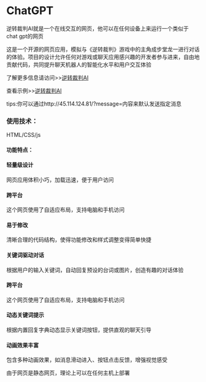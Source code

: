 # ChatGPT
逆转裁判AI就是一个在线交互的网页，他可以在任何设备上来运行一个类似于chat gpt的网页 

这是一个开源的网页应用，模拟与《逆转裁判》游戏中的主角成步堂龙一进行对话的体验。项目的设计允许任何对游戏或聊天应用感兴趣的开发者参与进来，自由地贡献代码，共同提升聊天机器人的智能化水平和用户交互体验

了解更多信息请访问>>[逆转裁判AI](http://45.114.124.81/notice.html)

查看示例>>[逆转裁判AI](http://45.114.124.81/)

tips:你可以通过http://45.114.124.81/?message=内容来默认发送指定消息

### 使用技术：

HTML/CSS/js


#### 功能特点：

#### 轻量级设计

网页应用体积小巧，加载迅速，便于用户访问

#### 跨平台

这个网页使用了自适应布局，支持电脑和手机访问

#### 易于修改

清晰合理的代码结构，使得功能修改和样式调整变得简单快捷

#### 关键词驱动对话

根据用户的输入关键词，自动回复预设的台词或图片，创造有趣的对话体验

#### 跨平台

这个网页使用了自适应布局，支持电脑和手机访问

#### 动态关键词提示

根据内置回复字典动态显示关键词按钮，提供直观的聊天引导

#### 动画效果丰富

包含多种动画效果，如消息滑动进入、按钮点击反馈，增强视觉感受

由于网页是静态网页，理论上可以在任何主机上部署

